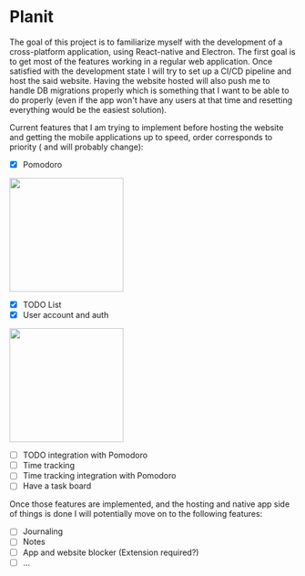 # Planit

The goal of this project is to familiarize myself with the development of a cross-platform application, using React-native and Electron. The first goal is to get most of the features working in a regular web application. Once satisfied with the development state I will try to set up a CI/CD pipeline and host the said website. Having the website hosted will also push me to handle DB migrations properly which is something that I want to be able to do properly (even if the app won't have any users at that time and resetting everything would be the easiest solution).

Current features that I am trying to implement before hosting the website and getting the mobile applications up to speed, order corresponds to priority ( and will probably change):

- [X] Pomodoro
<img src="https://user-images.githubusercontent.com/72809488/208276024-776644c9-7ba2-4403-a755-38734d0571cf.png " height="200" />

- [X] TODO List
- [X] User account and auth
<img src="https://user-images.githubusercontent.com/72809488/208276083-abbd204f-b387-42b8-9547-e3df0b7ddf9f.png" height="200" />

- [ ] TODO integration with Pomodoro
- [ ] Time tracking
- [ ] Time tracking integration with Pomodoro
- [ ] Have a task board

Once those features are implemented, and the hosting and native app side of things is done I will potentially move on to the following features:

- [ ] Journaling
- [ ] Notes
- [ ] App and website blocker (Extension required?)
- [ ] ...
